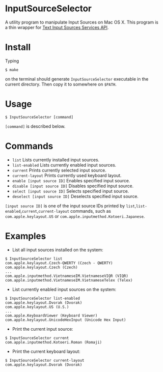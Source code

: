 InputSourceSelector
===================

A utility program to manipulate Input Sources on Mac OS X.
This program is a thin wrapper for [Text Input Sources Services API](https://developer.apple.com/library/mac/documentation/TextFonts/Reference/TextInputSourcesReference/).

Install
=======

Typing
```
$ make
```
on the terminal should generate `InputSourceSelector` executable in the current directory.
Then copy it to somewhere on `$PATH`.

Usage
=====

```
$ InputSourceSelector [command]
```

`[command]` is described below.

Commands
========

* `list` Lists currently installed input sources.
* `list-enabled` Lists currently enabled input sources.
* `current` Prints currently selected input source.
* `current-layout` Prints currently used keyboard layout.
* `enable [input source ID]` Enables specified input source.
* `disable [input source ID]` Disables specified input source.
* `select [input source ID]` Selects specified input source.
* `deselect [input source ID]` Deselects specified input source.

`[input source ID]` is one of the input source IDs printed by `list`,`list-enabled`,`current`,`current-layout` commands,
such as `com.apple.keylayout.US` or `com.apple.inputmethod.Kotoeri.Japanese`.

Examples
========

* List all input sources installed on the system:
```
$ InputSourceSelector list
com.apple.keylayout.Czech-QWERTY (Czech - QWERTY)
com.apple.keylayout.Czech (Czech)
...
com.apple.inputmethod.VietnameseIM.VietnameseVIQR (VIQR)
com.apple.inputmethod.VietnameseIM.VietnameseTelex (Telex)
```

* List currently enabled input sources on the system:
```
$ InputSourceSelector list-enabled
com.apple.keylayout.Dvorak (Dvorak)
com.apple.keylayout.US (U.S.)
...
com.apple.KeyboardViewer (Keyboard Viewer)
com.apple.keylayout.UnicodeHexInput (Unicode Hex Input)
```

* Print the current input source:
```
$ InputSourceSelector current
com.apple.inputmethod.Kotoeri.Roman (Romaji)
```

* Print the current keyboard layout:
```
$ InputSourceSelector current-layout
com.apple.keylayout.Dvorak (Dvorak)
```
